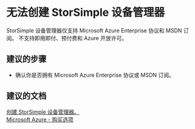 <properties
    pageTitle="I can't create a StorSimple Device Manager"
    description="无法创建 StorSimple 设备管理器"
    service="microsoft.storsimple"
    resource="managers"
    authors="anbacker"
    displayOrder="1"
    selfHelpType="resource"
    supportTopicIds=""
    resourceTags=""
    productPesIds=""
    cloudEnvironments="public"
/>


# 无法创建 StorSimple 设备管理器
StorSimple 设备管理器仅支持 Microsoft Azure Enterprise 协议和 MSDN 订阅。 不支持即用即付、预付费和 Azure 开放许可。

## **建议的步骤**
* 确认你是否拥有 Microsoft Azure Enterprise 协议或 MSDN 订阅。

## **建议的文档**
[创建 StorSimple 设备管理器。](https://aka.ms/storsimple-troubleshoot-createmanager)<br>
[Microsoft Azure - 购买选项](https://azure.microsoft.com/pricing/purchase-options/)



<!--HONumber=Jul16_HO4-->


